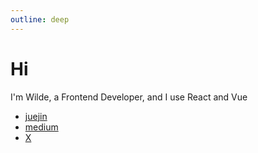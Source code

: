 ```yaml
---
outline: deep
---
```


# Hi

I'm Wilde, a Frontend Developer, and I use React and Vue

- [juejin](https://juejin.cn/user/1943592287608174)
- [medium](https://medium.com/@liufulin)
- [X](https://twitter.com/lfl976)
